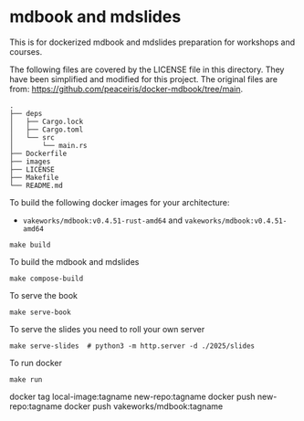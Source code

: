 # mdbook and mdslides

This is for dockerized mdbook and mdslides preparation for workshops and courses.

The following files are covered by the LICENSE file in this directory.
They have been simplified and modified for this project.
The original files are from: https://github.com/peaceiris/docker-mdbook/tree/main.

```
.
├── deps
│   ├── Cargo.lock
│   ├── Cargo.toml
│   └── src
│       └── main.rs
├── Dockerfile
├── images
├── LICENSE
├── Makefile
└── README.md
```
To build the following docker images for your architecture:

- `vakeworks/mdbook:v0.4.51-rust-amd64` and `vakeworks/mdbook:v0.4.51-amd64`

```
make build
```

To build the mdbook and mdslides
```
make compose-build
```

To serve the book
```
make serve-book
```

To serve the slides you need to roll your own server
```
make serve-slides  # python3 -m http.server -d ./2025/slides
```

To run docker
```
make run
```
docker tag local-image:tagname new-repo:tagname
docker push new-repo:tagname
docker push vakeworks/mdbook:tagname
